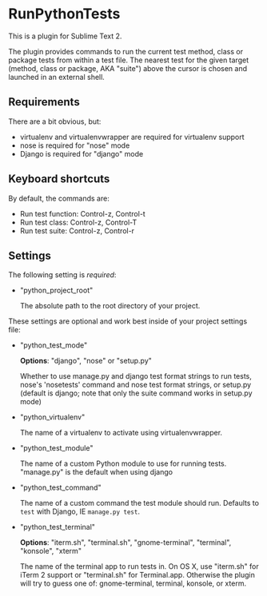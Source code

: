 # RunPythonTests

This is a plugin for Sublime Text 2.

The plugin provides commands to run the current test method, class or package 
tests from within a test file. The nearest test for the given target (method, 
class or package, AKA "suite") above the cursor is chosen and launched in an
external shell.

## Requirements

There are a bit obvious, but:

- virtualenv and virtualenvwrapper are required for virtualenv support
- nose is required for "nose" mode
- Django is required for "django" mode

## Keyboard shortcuts

By default, the commands are:

- Run test function: Control-z, Control-t
- Run test class: Control-z, Control-T
- Run test suite: Control-z, Control-r

## Settings

The following setting is *required*:

- "python_project_root"

    The absolute path to the root directory of your project.

These settings are optional and work best inside of your project settings file:

- "python_test_mode"

    **Options**: "django", "nose" or "setup.py"

    Whether to use manage.py and django test format strings to run tests, nose's
    'nosetests' command and nose test format strings, or setup.py (default is
    django; note that only the suite command works in setup.py mode)

- "python_virtualenv"

    The name of a virtualenv to activate using virtualenvwrapper.

- "python_test_module"

    The name of a custom Python module to use for running tests. "manage.py" is
    the default when using django

- "python_test_command"

    The name of a custom command the test module should run. Defaults to `test`
    with Django, IE `manage.py test`.

- "python_test_terminal"

    **Options**: "iterm.sh", "terminal.sh", "gnome-terminal", "terminal",
    "konsole", "xterm"

    The name of the terminal app to run tests in. On OS X, use "iterm.sh" for
    iTerm 2 support or "terminal.sh" for Terminal.app. Otherwise the plugin will
    try to guess one of: gnome-terminal, terminal, konsole, or xterm.